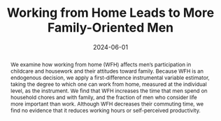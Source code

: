 ---
publishDate: "2017-01-01T00:00:00Z" # this is required to make the publication show up
abstract: We examine how working from home (WFH) affects men’s participation in childcare and housework and their attitudes toward family. Because WFH is an endogenous decision, we apply a first-difference instrumental variable estimator, taking the degree to which one can work from home, measured at the individual level, as the instrument. We find that WFH increases the time that men spend on household chores and with family, and the fraction of men who consider life more important than work. Although WFH decreases their commuting time, we find no evidence that it reduces working hours or self-perceived productivity.
authors:
- Chihiro Inoue
- Yusuke Ishihata
- Shintaro Yamaguchi
date: 2024-06-01
publication: '*Review of Economics of the Household*'
# Publication type.
# Legend: 0 = Uncategorized; 1 = Conference paper; 2 = Journal article;
# 3 = Preprint / Working Paper; 4 = Report; 5 = Book; 6 = Book section;
# 7 = Thesis; 8 = Patent
#publication_types: ["2"]
selected: false
title: 'Working from Home Leads to More Family-Oriented Men'
links:
  - name: Review of Economics of the Household
    url: https://link.springer.com/article/10.1007/s11150-023-09682-6
url_pdf: /pdf/workfromhome2024.pdf
url_preprint: ''
---